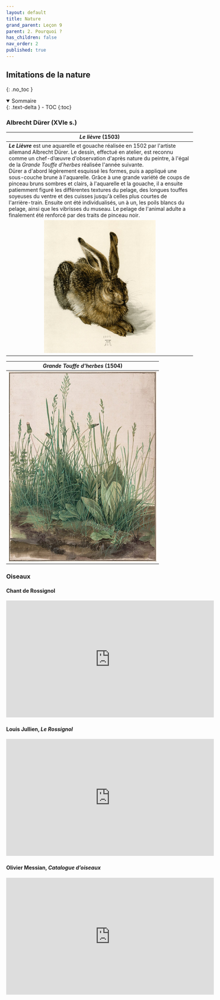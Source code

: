 ```yaml
---
layout: default
title: Nature
grand_parent: Leçon 9
parent: 2. Pourquoi ?
has_children: false
nav_order: 2
published: true
---
```

## Imitations de la nature
{: .no_toc }

<details open markdown="block">
  <summary>
    Sommaire
  </summary>
  {: .text-delta }
- TOC
{:toc}
</details>

### Albrecht Dürer (XVIe s.)   

| *Le lièvre* (1503) |
|-----------|
| ***Le Lièvre*** est une aquarelle et gouache réalisée en 1502 par l'artiste allemand Albrecht Dürer. Le dessin, effectué en atelier, est reconnu comme un chef-d’œuvre d'observation d'après nature du peintre, à l'égal de la *Grande Touffe d'herbes* réalisée l'année suivante.<br>Dürer a d'abord légèrement esquissé les formes, puis a appliqué une sous-couche brune à l'aquarelle. Grâce à une grande variété de coups de pinceau bruns sombres et clairs, à l'aquarelle et la gouache, il a ensuite patiemment figuré les différentes textures du pelage, des longues touffes soyeuses du ventre et des cuisses jusqu'à celles plus courtes de l'arrière-train. Ensuite ont été individualisés, un à un, les poils blancs du pelage, ainsi que les vibrisses du museau. Le pelage de l'animal adulte a finalement été renforcé par des traits de pinceau noir. |    
| <center><a href="../../assets/img/art/durer-lievre.jpeg" target="_blank"><img src="../../assets/img/art/durer-lievre.jpeg" style="zoom:35%;" /></a></center>     | 

| *Grande Touffe d'herbes* (1504) |
|-----------|
| <center><a href="../../assets/img/art/durer-herbes.jpeg" target="_blank"><img src="../../assets/img/art/durer-herbes.jpeg" style="zoom:50%;" /></a></center>    |

### Oiseaux

#### Chant de Rossignol

<center><iframe width="560" height="315" src="https://www.youtube.com/embed/fjr6pYSoL_I?si=N-BiGTcsuYCsAO5U" title="YouTube video player" frameborder="0" allow="accelerometer; autoplay; clipboard-write; encrypted-media; gyroscope; picture-in-picture; web-share" referrerpolicy="strict-origin-when-cross-origin" allowfullscreen></iframe></center>

#### Louis Jullien, *Le Rossignol*

<center><iframe width="560" height="315" src="https://www.youtube.com/embed/0PBIV5Wc-no?si=t8njRsFZF_x4PzTe" title="YouTube video player" frameborder="0" allow="accelerometer; autoplay; clipboard-write; encrypted-media; gyroscope; picture-in-picture; web-share" referrerpolicy="strict-origin-when-cross-origin" allowfullscreen></iframe></center>

#### Olivier Messian, *Catalogue d’oiseaux*

<center><iframe width="560" height="315" src="https://www.youtube.com/embed/biJCU8jK3x4?si=ci5ap43jmJ-w6Fjh" title="YouTube video player" frameborder="0" allow="accelerometer; autoplay; clipboard-write; encrypted-media; gyroscope; picture-in-picture; web-share" referrerpolicy="strict-origin-when-cross-origin" allowfullscreen></iframe></center>